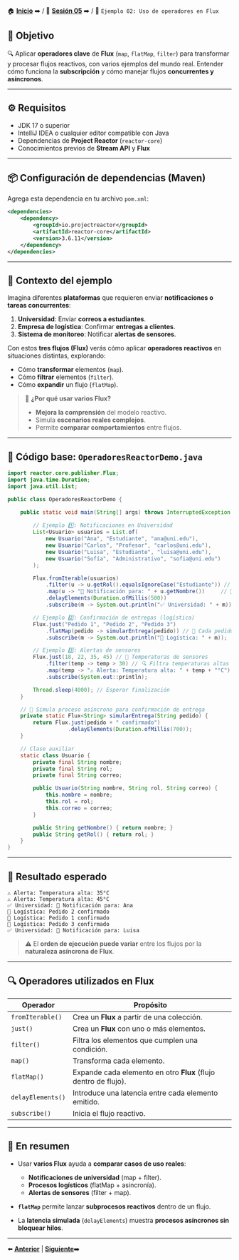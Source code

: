 🏠 [**Inicio**](../../Readme.md) ➡️ / 📖 [**Sesión 05**](../Readme.md) ➡️ / 📝 `Ejemplo 02: Uso de operadores en Flux`


## 🎯 Objetivo

🔍 Aplicar **operadores clave** de **Flux** (`map`, `flatMap`, `filter`) para transformar y procesar flujos reactivos, con varios ejemplos del mundo real. Entender cómo funciona la **subscripción** y cómo manejar flujos **concurrentes y asíncronos**.

---

## ⚙️ Requisitos

- JDK 17 o superior  
- IntelliJ IDEA o cualquier editor compatible con Java  
- Dependencias de **Project Reactor** (`reactor-core`)  
- Conocimientos previos de **Stream API** y **Flux**

---

## 📦 Configuración de dependencias (Maven)

Agrega esta dependencia en tu archivo `pom.xml`:

```xml
<dependencies>
    <dependency>
        <groupId>io.projectreactor</groupId>
        <artifactId>reactor-core</artifactId>
        <version>3.6.11</version>
    </dependency>
</dependencies>
```

---

## 🧠 Contexto del ejemplo

Imagina diferentes **plataformas** que requieren enviar **notificaciones o tareas concurrentes**:

1. **Universidad**: Enviar **correos a estudiantes**.  
2. **Empresa de logística**: Confirmar **entregas a clientes**.  
3. **Sistema de monitoreo**: Notificar **alertas de sensores**.

Con estos **tres flujos (Flux)** verás cómo aplicar **operadores reactivos** en situaciones distintas, explorando:

- Cómo **transformar** elementos (`map`).  
- Cómo **filtrar** elementos (`filter`).  
- Cómo **expandir** un flujo (`flatMap`).  

> 🧪 **¿Por qué usar varios Flux?**  
> - **Mejora la comprensión** del modelo reactivo.  
> - Simula **escenarios reales complejos**.  
> - Permite **comparar comportamientos** entre flujos.

---

## 📄 Código base: `OperadoresReactorDemo.java`

```java
import reactor.core.publisher.Flux;
import java.time.Duration;
import java.util.List;

public class OperadoresReactorDemo {

    public static void main(String[] args) throws InterruptedException {
        
        // Ejemplo 1️⃣: Notificaciones en Universidad
        List<Usuario> usuarios = List.of(
            new Usuario("Ana", "Estudiante", "ana@uni.edu"),
            new Usuario("Carlos", "Profesor", "carlos@uni.edu"),
            new Usuario("Luisa", "Estudiante", "luisa@uni.edu"),
            new Usuario("Sofía", "Administrativo", "sofia@uni.edu")
        );

        Flux.fromIterable(usuarios)
            .filter(u -> u.getRol().equalsIgnoreCase("Estudiante")) // 🔍 Filtra estudiantes
            .map(u -> "📢 Notificación para: " + u.getNombre())     // 🔄 Transforma en mensaje
            .delayElements(Duration.ofMillis(500))
            .subscribe(m -> System.out.println("✅ Universidad: " + m));

        // Ejemplo 2️⃣: Confirmación de entregas (logística)
        Flux.just("Pedido 1", "Pedido 2", "Pedido 3")
            .flatMap(pedido -> simularEntrega(pedido)) // 🔁 Cada pedido genera otro flujo (simula proceso asíncrono)
            .subscribe(m -> System.out.println("🚚 Logística: " + m));

        // Ejemplo 3️⃣: Alertas de sensores
        Flux.just(18, 22, 35, 45) // 🔢 Temperaturas de sensores
            .filter(temp -> temp > 30) // 🔍 Filtra temperaturas altas
            .map(temp -> "⚠️ Alerta: Temperatura alta: " + temp + "°C")
            .subscribe(System.out::println);

        Thread.sleep(4000); // Esperar finalización
    }

    // 🔧 Simula proceso asíncrono para confirmación de entrega
    private static Flux<String> simularEntrega(String pedido) {
        return Flux.just(pedido + " confirmado")
                   .delayElements(Duration.ofMillis(700));
    }

    // Clase auxiliar
    static class Usuario {
        private final String nombre;
        private final String rol;
        private final String correo;

        public Usuario(String nombre, String rol, String correo) {
            this.nombre = nombre;
            this.rol = rol;
            this.correo = correo;
        }

        public String getNombre() { return nombre; }
        public String getRol() { return rol; }
    }
}
```

---

## 🧪 Resultado esperado

```
⚠️ Alerta: Temperatura alta: 35°C
⚠️ Alerta: Temperatura alta: 45°C
✅ Universidad: 📢 Notificación para: Ana
🚚 Logística: Pedido 2 confirmado
🚚 Logística: Pedido 1 confirmado
🚚 Logística: Pedido 3 confirmado
✅ Universidad: 📢 Notificación para: Luisa
```

> ⚠️ El **orden de ejecución puede variar** entre los flujos por la **naturaleza asíncrona de Flux**.

---

## 🔍 Operadores utilizados en Flux

| Operador        | Propósito |
|-----------------|-----------|
| `fromIterable()`| Crea un **Flux** a partir de una colección. |
| `just()`        | Crea un **Flux** con uno o más elementos. |
| `filter()`      | Filtra los elementos que cumplen una condición. |
| `map()`         | Transforma cada elemento. |
| `flatMap()`     | Expande cada elemento en otro **Flux** (flujo dentro de flujo). |
| `delayElements()`| Introduce una latencia entre cada elemento emitido. |
| `subscribe()`   | Inicia el flujo reactivo. |

---

## 📝 En resumen

- Usar **varios Flux** ayuda a **comparar casos de uso reales**:  
  - **Notificaciones de universidad** (map + filter).  
  - **Procesos logísticos** (flatMap + asincronía).  
  - **Alertas de sensores** (filter + map).

- **`flatMap`** permite lanzar **subprocesos reactivos** dentro de un flujo.  
- La **latencia simulada** (`delayElements`) muestra **procesos asíncronos sin bloquear hilos**.

---

⬅️ [**Anterior**](../Ejemplo-01/Readme.md) | [**Siguiente**](../Reto-01/Readme.md)➡️